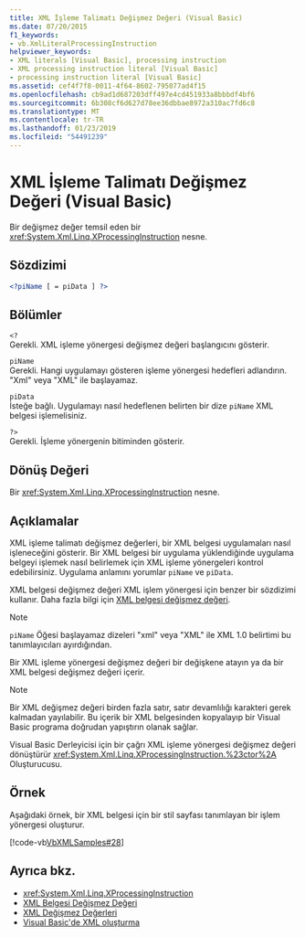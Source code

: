 ```yaml
---
title: XML İşleme Talimatı Değişmez Değeri (Visual Basic)
ms.date: 07/20/2015
f1_keywords:
- vb.XmlLiteralProcessingInstruction
helpviewer_keywords:
- XML literals [Visual Basic], processing instruction
- XML processing instruction literal [Visual Basic]
- processing instruction literal [Visual Basic]
ms.assetid: cef4f7f8-0011-4f64-8602-795077ad4f15
ms.openlocfilehash: cb9ad1d687203dff497e4cd451933a8bbbdf4bf6
ms.sourcegitcommit: 6b308cf6d627d78ee36dbbae8972a310ac7fd6c8
ms.translationtype: MT
ms.contentlocale: tr-TR
ms.lasthandoff: 01/23/2019
ms.locfileid: "54491239"
---
```

# <a name="xml-processing-instruction-literal-visual-basic"></a>XML İşleme Talimatı Değişmez Değeri (Visual Basic)
Bir değişmez değer temsil eden bir <xref:System.Xml.Linq.XProcessingInstruction> nesne.  
  
## <a name="syntax"></a>Sözdizimi  
  
```xml  
<?piName [ = piData ] ?>  
```  
  
## <a name="parts"></a>Bölümler  
 `<?`  
 Gerekli. XML işleme yönergesi değişmez değeri başlangıcını gösterir.  
  
 `piName`  
 Gerekli. Hangi uygulamayı gösteren işleme yönergesi hedefleri adlandırın. "Xml" veya "XML" ile başlayamaz.  
  
 `piData`  
 İsteğe bağlı. Uygulamayı nasıl hedeflenen belirten bir dize `piName` XML belgesi işlemelisiniz.  
  
 `?>`  
 Gerekli. İşleme yönergenin bitiminden gösterir.  
  
## <a name="return-value"></a>Dönüş Değeri  
 Bir <xref:System.Xml.Linq.XProcessingInstruction> nesne.  
  
## <a name="remarks"></a>Açıklamalar  
 XML işleme talimatı değişmez değerleri, bir XML belgesi uygulamaları nasıl işleneceğini gösterir. Bir XML belgesi bir uygulama yüklendiğinde uygulama belgeyi işlemek nasıl belirlemek için XML işleme yönergeleri kontrol edebilirsiniz. Uygulama anlamını yorumlar `piName` ve `piData`.  
  
 XML belgesi değişmez değeri XML işlem yönergesi için benzer bir sözdizimi kullanır. Daha fazla bilgi için [XML belgesi değişmez değeri](../../../visual-basic/language-reference/xml-literals/xml-document-literal.md).  
  
> [!NOTE]
>  `piName` Öğesi başlayamaz dizeleri "xml" veya "XML" ile XML 1.0 belirtimi bu tanımlayıcıları ayırdığından.  
  
 Bir XML işleme yönergesi değişmez değeri bir değişkene atayın ya da bir XML belgesi değişmez değeri içerir.  
  
> [!NOTE]
>  Bir XML değişmez değeri birden fazla satır, satır devamlılığı karakteri gerek kalmadan yayılabilir. Bu içerik bir XML belgesinden kopyalayıp bir Visual Basic programa doğrudan yapıştırın olanak sağlar.  
  
 Visual Basic Derleyicisi için bir çağrı XML işleme yönergesi değişmez değeri dönüştürür <xref:System.Xml.Linq.XProcessingInstruction.%23ctor%2A> Oluşturucusu.  
  
## <a name="example"></a>Örnek  
 Aşağıdaki örnek, bir XML belgesi için bir stil sayfası tanımlayan bir işlem yönergesi oluşturur.  
  
 [!code-vb[VbXMLSamples#28](../../../visual-basic/language-reference/operators/codesnippet/VisualBasic/xml-processing-instruction-literal_1.vb)]  
  
## <a name="see-also"></a>Ayrıca bkz.
- <xref:System.Xml.Linq.XProcessingInstruction>
- [XML Belgesi Değişmez Değeri](../../../visual-basic/language-reference/xml-literals/xml-document-literal.md)
- [XML Değişmez Değerleri](../../../visual-basic/language-reference/xml-literals/index.md)
- [Visual Basic'de XML oluşturma](../../../visual-basic/programming-guide/language-features/xml/creating-xml.md)
